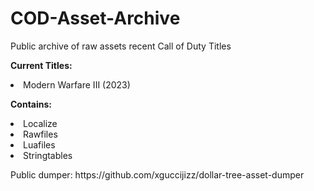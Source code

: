 # COD-Asset-Archive
<p>Public archive of raw assets recent Call of Duty Titles</p>

<p><b>Current Titles:</b></p>
<li>Modern Warfare III (2023)</li>
<p></p>
<p><b>Contains:</b></p>
<li>Localize</li>
<li>Rawfiles</li>
<li>Luafiles</li>
<li>Stringtables</li>
<p></p>
<p>Public dumper: https://github.com/xguccijizz/dollar-tree-asset-dumper</p>
